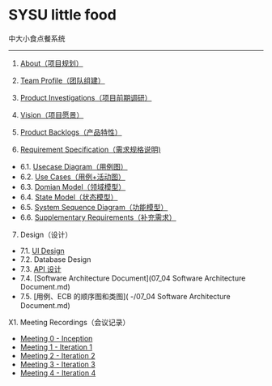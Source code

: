 # SYSU little food 

 中大小食点餐系统


---

1. [About（项目规划）](项目介绍.md)

2. [Team Profile（团队组建）](team_profile.md)

3. [Product Investigations（项目前期调研）](investigation.md)

4. [Vision（项目愿景）](Vision.md)

5. [Product Backlogs（产品特性）](product-backlog.md)

6. [Requirement Specification（需求规格说明)](product_requirement.md)
  + 6.1. [Usecase Diagram（用例图）](6.1_Usercase_Diagram.png)
  + 6.2. [Use Cases（用例+活动图）](6.2UseCases.md)
  + 6.3. [Domian Model（领域模型）](06-03-domain-model.md)
  + 6.4. [State Model（状态模型）](06-04-state-model.md)
  + 6.5. [System Sequence Diagram（功能模型）](06-05-system-sequence-diagram.md)
  + 6.6. [Supplementary Requirements（补充需求）](新的数据接口.docx)

7. Design（设计）
  + 7.1. [UI Design](ui.md)
  + 7.2. Database Design
  + 7.3. [API 设计](API.md)
  + 7.4. [Software Architecture Document](07_04 Software Architecture Document.md)
  + 7.5. [用例、ECB 的顺序图和类图]( -/07_04 Software Architecture Document.md)


X1. Meeting Recordings（会议记录）
  + [Meeting 0 - Inception](meeting0.md)
  + [Meeting 1 - Iteration 1](meeting1.md)
  + [Meeting 2 - Iteration 2](meeting2.md)
  + [Meeting 3 - Iteration 3](meeting3.md)
  + [Meeting 4 - Iteration 4](meeting4.md)

